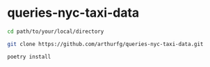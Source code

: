 # queries-nyc-taxi-data

```bash
cd path/to/your/local/directory
```

```bash
git clone https://github.com/arthurfg/queries-nyc-taxi-data.git
```

```bash
poetry install
```
